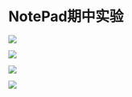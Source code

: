 # NotePad期中实验
![](https://i.imgur.com/AlzfW6R.png)

![](https://i.imgur.com/hKcSHEZ.png)

![](https://i.imgur.com/hjoXBEf.png)

![](https://i.imgur.com/p21gzzd.png)
